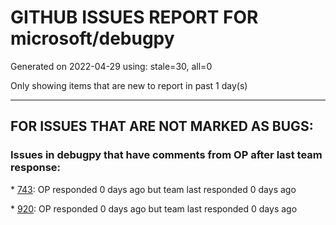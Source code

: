 
# GITHUB ISSUES REPORT FOR microsoft/debugpy


Generated on 2022-04-29 using: stale=30, all=0


Only showing items that are new to report in past 1 day(s)


---

## FOR ISSUES THAT ARE NOT MARKED AS BUGS:


### Issues in debugpy that have comments from OP after last team response:


\* [743](https://github.com/microsoft/debugpy/issues/743 "Regression compared to ptvsd: debugging python running in a bazel runtime sandbox causes duplicate tabs to open"): OP responded 0 days ago but team last responded 0 days ago

\* [920](https://github.com/microsoft/debugpy/issues/920 "remote debugger `pathMappings` issue? is it possible to add more than one mapping?"): OP responded 0 days ago but team last responded 0 days ago
